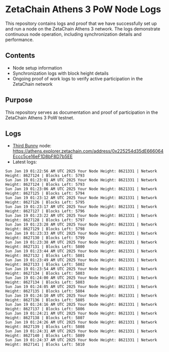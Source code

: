 # ZetaChain Athens 3 PoW Node Logs
This repository contains logs and proof that we have successfully set up and run a node on the ZetaChain Athens 3 network. The logs demonstrate continuous node operation, including synchronization details and performance.

## Contents
- Node setup information
- Synchronization logs with block height details
- Ongoing proof of work logs to verify active participation in the ZetaChain network

## Purpose
This repository serves as documentation and proof of participation in the ZetaChain Athens 3 PoW testnet.

## Logs

- [Third Bunny](https://thirdbunny.xyz/) node: https://athens.explorer.zetachain.com/address/0x225254d35dE666064Eccc5ce16eF1D8bF8D7b5EE
- Latest logs:
```
Sun Jan 19 01:22:56 AM UTC 2025 Your Node Height: 8621331 | Network Height: 8627124 | Blocks Left: 5793
Sun Jan 19 01:23:01 AM UTC 2025 Your Node Height: 8621331 | Network Height: 8627124 | Blocks Left: 5793
Sun Jan 19 01:23:06 AM UTC 2025 Your Node Height: 8621331 | Network Height: 8627125 | Blocks Left: 5794
Sun Jan 19 01:23:12 AM UTC 2025 Your Node Height: 8621331 | Network Height: 8627126 | Blocks Left: 5795
Sun Jan 19 01:23:17 AM UTC 2025 Your Node Height: 8621331 | Network Height: 8627127 | Blocks Left: 5796
Sun Jan 19 01:23:22 AM UTC 2025 Your Node Height: 8621331 | Network Height: 8627128 | Blocks Left: 5797
Sun Jan 19 01:23:28 AM UTC 2025 Your Node Height: 8621331 | Network Height: 8627129 | Blocks Left: 5798
Sun Jan 19 01:23:33 AM UTC 2025 Your Node Height: 8621331 | Network Height: 8627130 | Blocks Left: 5799
Sun Jan 19 01:23:38 AM UTC 2025 Your Node Height: 8621331 | Network Height: 8627131 | Blocks Left: 5800
Sun Jan 19 01:23:44 AM UTC 2025 Your Node Height: 8621331 | Network Height: 8627132 | Blocks Left: 5801
Sun Jan 19 01:23:49 AM UTC 2025 Your Node Height: 8621331 | Network Height: 8627133 | Blocks Left: 5802
Sun Jan 19 01:23:54 AM UTC 2025 Your Node Height: 8621331 | Network Height: 8627134 | Blocks Left: 5803
Sun Jan 19 01:24:00 AM UTC 2025 Your Node Height: 8621331 | Network Height: 8627134 | Blocks Left: 5803
Sun Jan 19 01:24:05 AM UTC 2025 Your Node Height: 8621331 | Network Height: 8627135 | Blocks Left: 5804
Sun Jan 19 01:24:10 AM UTC 2025 Your Node Height: 8621331 | Network Height: 8627136 | Blocks Left: 5805
Sun Jan 19 01:24:16 AM UTC 2025 Your Node Height: 8621331 | Network Height: 8627137 | Blocks Left: 5806
Sun Jan 19 01:24:21 AM UTC 2025 Your Node Height: 8621331 | Network Height: 8627138 | Blocks Left: 5807
Sun Jan 19 01:24:26 AM UTC 2025 Your Node Height: 8621331 | Network Height: 8627139 | Blocks Left: 5808
Sun Jan 19 01:24:31 AM UTC 2025 Your Node Height: 8621331 | Network Height: 8627140 | Blocks Left: 5809
Sun Jan 19 01:24:37 AM UTC 2025 Your Node Height: 8621331 | Network Height: 8627141 | Blocks Left: 5810
```
